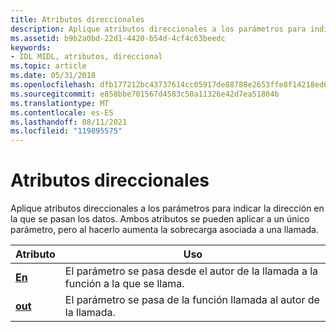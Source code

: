 ```yaml
---
title: Atributos direccionales
description: Aplique atributos direccionales a los parámetros para indicar la dirección en la que se pasan los datos. Ambos atributos se pueden aplicar a un único parámetro, pero al hacerlo aumenta la sobrecarga asociada a una llamada.
ms.assetid: b9b2a0bd-22d1-4420-b54d-4cf4c63beedc
keywords:
- IDL MIDL, atributos, direccional
ms.topic: article
ms.date: 05/31/2018
ms.openlocfilehash: dfb177212bc43737614cc05917de88788e2653ffe8f14218ed69f02ffe281dac
ms.sourcegitcommit: e858bbe701567d4583c50a11326e42d7ea51804b
ms.translationtype: MT
ms.contentlocale: es-ES
ms.lasthandoff: 08/11/2021
ms.locfileid: "119895575"
---
```

# <a name="directional-attributes"></a>Atributos direccionales

Aplique atributos direccionales a los parámetros para indicar la dirección en la que se pasan los datos. Ambos atributos se pueden aplicar a un único parámetro, pero al hacerlo aumenta la sobrecarga asociada a una llamada.



| Atributo              | Uso                                                                 |
|------------------------|-----------------------------------------------------------------------|
| [**En**](in.md)       | El parámetro se pasa desde el autor de la llamada a la función a la que se llama. |
| [**out**](out-idl.md) | El parámetro se pasa de la función llamada al autor de la llamada. |



 

 

 




